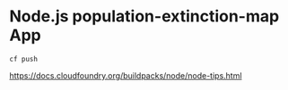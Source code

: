 # Node.js population-extinction-map App

```cf push```

https://docs.cloudfoundry.org/buildpacks/node/node-tips.html
